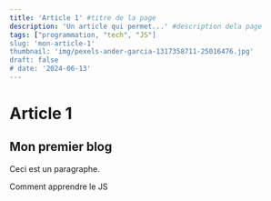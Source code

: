```yaml
---
title: 'Article 1' #titre de la page
description: 'Un article qui permet...' #description dela page
tags: ["programmation, "tech", "JS"]
slug: 'mon-article-1'
thumbnail: 'img/pexels-ander-garcia-1317358711-25016476.jpg'
draft: false
# date: '2024-06-13'
---
```


# Article 1

## Mon premier blog

Ceci est un paragraphe.

Comment apprendre le JS